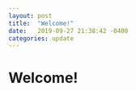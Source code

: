 ```yaml
---
layout: post
title:  "Welcome!"
date:   2019-09-27 21:38:42 -0400 
categories: update
---
```

# Welcome!
